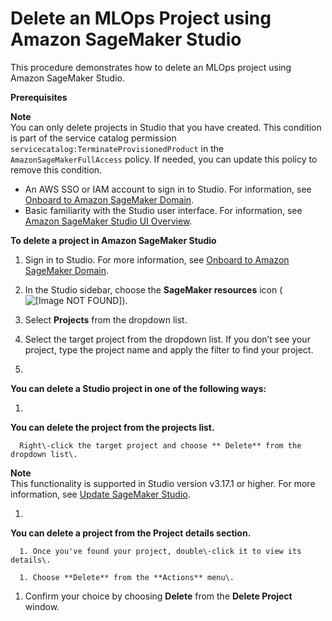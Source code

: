 # Delete an MLOps Project using Amazon SageMaker Studio<a name="sagemaker-projects-delete"></a>

This procedure demonstrates how to delete an MLOps project using Amazon SageMaker Studio\.

**Prerequisites**

**Note**  
You can only delete projects in Studio that you have created\. This condition is part of the service catalog permission `servicecatalog:TerminateProvisionedProduct` in the `AmazonSageMakerFullAccess` policy\. If needed, you can update this policy to remove this condition\.
+ An AWS SSO or IAM account to sign in to Studio\. For information, see [Onboard to Amazon SageMaker Domain](gs-studio-onboard.md)\.
+ Basic familiarity with the Studio user interface\. For information, see [Amazon SageMaker Studio UI Overview](studio-ui.md)\.

**To delete a project in Amazon SageMaker Studio**

1. Sign in to Studio\. For more information, see [Onboard to Amazon SageMaker Domain](gs-studio-onboard.md)\.

1. In the Studio sidebar, choose the **SageMaker resources** icon \( ![\[Image NOT FOUND\]](http://docs.aws.amazon.com/sagemaker/latest/dg/images/icons/Components_registries.png)\)\.

1. Select **Projects** from the dropdown list\.

1. Select the target project from the dropdown list\. If you don’t see your project, type the project name and apply the filter to find your project\.

1. 

**You can delete a Studio project in one of the following ways:**

   1. 

**You can delete the project from the projects list\.**

      Right\-click the target project and choose ** Delete** from the dropdown list\.
**Note**  
This functionality is supported in Studio version v3\.17\.1 or higher\. For more information, see [Update SageMaker Studio](studio-tasks-update-studio.md)\.

   1. 

**You can delete a project from the **Project details** section\.**

      1. Once you've found your project, double\-click it to view its details\.

      1. Choose **Delete** from the **Actions** menu\.

1. Confirm your choice by choosing **Delete** from the **Delete Project** window\.